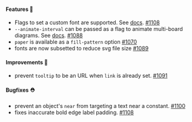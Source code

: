 #### Features 🚀

- Flags to set a custom font are supported. See [docs](https://d2lang.com/todo). [#1108](https://github.com/terrastruct/d2/pull/1108)
- `--animate-interval` can be passed as a flag to animate multi-board diagrams. See [docs](https://d2lang.com/todo). [#1088](https://github.com/terrastruct/d2/pull/1088)
- `paper` is available as a `fill-pattern` option [#1070](https://github.com/terrastruct/d2/pull/1070)
- fonts are now subsetted to reduce svg file size [#1089](https://github.com/terrastruct/d2/pull/1089)

#### Improvements 🧹

- prevent `tooltip` to be an URL when `link` is already set. [#1091](https://github.com/terrastruct/d2/pull/1091)

#### Bugfixes ⛑️

- prevent an object's `near` from targeting a text near a constant. [#1100](https://github.com/terrastruct/d2/pull/1100)
- fixes inaccurate bold edge label padding. [#1108](https://github.com/terrastruct/d2/pull/1108)
